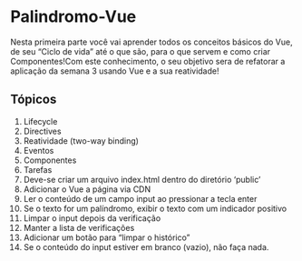 # Palindromo-Vue

Nesta primeira parte você vai aprender todos os conceitos básicos do Vue, de seu “Ciclo de vida” até o que são, para o que servem e como criar Componentes!Com este conhecimento, o seu objetivo sera de refatorar a aplicação da semana 3 usando Vue e a sua reatividade!

<h2>Tópicos</h2>

<ol>
  <li>Lifecycle</li>
  <li>Directives</li>
  <li>Reatividade (two-way binding)</li>
  <li>Eventos</li>
  <li>Componentes</li>
  <li>Tarefas</li>
  <li>Deve-se criar um arquivo index.html dentro do diretório ‘public’</li>
  <li>Adicionar o Vue a página via CDN</li>
  <li>Ler o conteúdo de um campo input ao pressionar a tecla enter</li>
  <li>Se o texto for um palíndromo, exibir o texto com um indicador positivo</li>
  <li>Limpar o input depois da verificação</li>
  <li>Manter a lista de verificações</li>
  <li>Adicionar um botão para “limpar o histórico”</li>
  <li>Se o conteúdo do input estiver em branco (vazio), não faça nada.</li>
</ol>
